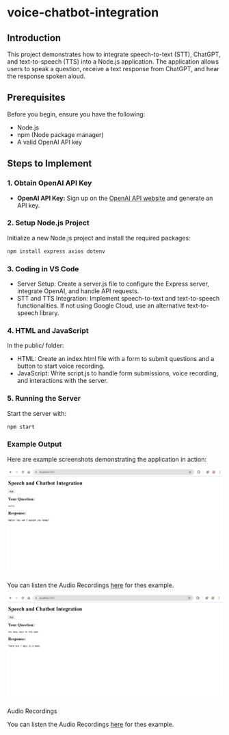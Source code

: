 # voice-chatbot-integration

## Introduction
This project demonstrates how to integrate speech-to-text (STT), ChatGPT, and text-to-speech (TTS) into a Node.js application. The application allows users to speak a question, receive a text response from ChatGPT, and hear the response spoken aloud.

## Prerequisites
Before you begin, ensure you have the following:
- Node.js
- npm (Node package manager)
- A valid OpenAI API key

## Steps to Implement

### 1. Obtain OpenAI API Key

- **OpenAI API Key:** Sign up on the [OpenAI API website](https://platform.openai.com/account/api-keys) and generate an API key.

### 2. Setup Node.js Project

Initialize a new Node.js project and install the required packages:

```bash
npm install express axios dotenv
```

### 3. Coding in VS Code

- Server Setup: Create a server.js file to configure the Express server, integrate OpenAI, and handle API requests.
- STT and TTS Integration: Implement speech-to-text and text-to-speech functionalities. If not using Google Cloud, use an alternative text-to-speech library.

### 4. HTML and JavaScript

In the public/ folder:
- HTML: Create an index.html file with a form to submit questions and a button to start voice recording.
- JavaScript: Write script.js to handle form submissions, voice recording, and interactions with the server.

### 5. Running the Server

Start the server with:

```bash
npm start
```

### Example Output

Here are example screenshots demonstrating the application in action:

![photo](IMG_5555.jpg)

You can listen the Audio Recordings [here](audio/audio/%D8%AA%D8%B3%D8%AC%D9%8A%D9%84-%D8%AC%D8%AF%D9%8A%D8%AF-%D9%A3%D9%A0.mp3) for thes example.

![photo](IMG_5554.jpg)

Audio Recordings

You can listen the Audio Recordings [here](audio/تسجيل-جديد-٣١.mp3) for thes example.
